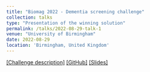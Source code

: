 ```yaml
---
title: "Biomag 2022 - Dementia screening challenge"
collection: talks
type: "Presentation of the winning solution"
permalink: /talks/2022-08-29-talk-1
venue: "University of Birmingham"
date: 2022-08-29
location: 'Birmingham, United Kingdom'
---
```


[[Challenge description]](https://biomag2020.org/awards/data-analysis-competitions/)
[[GitHub]](https://github.com/apmellot/Dementia_screening_challenge_biomag_2022)
[[Slides]](https://apmellot.github.io/files/biomag_competition.pdf)